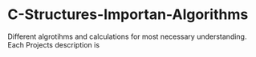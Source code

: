 # C-Structures-Importan-Algorithms
Different algrotihms and calculations for most necessary understanding. Each Projects description is
